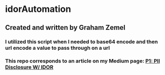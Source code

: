 # idorAutomation
## Created and written by Graham Zemel
### I utilized this script when I needed to base64 encode and then url encode a value to pass through on a url
### This repo corresponds to an article on my Medium page: [P1: PII Disclosure W/ IDOR](https://grahamzemel.medium.com/)
